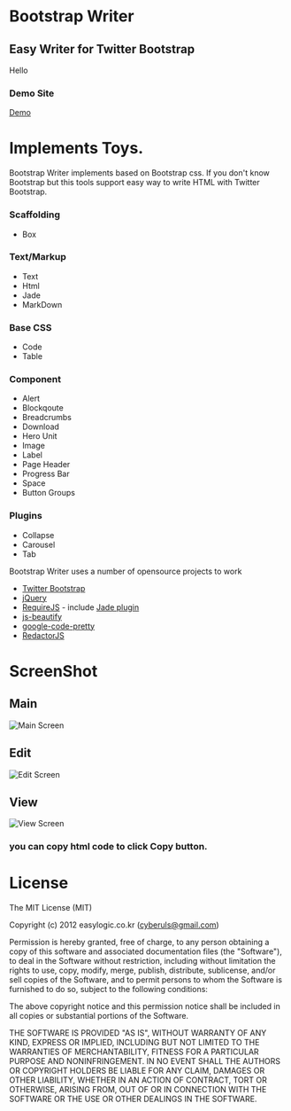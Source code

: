 # Bootstrap Writer

## Easy Writer for Twitter Bootstrap

Hello

### Demo Site 
[Demo](http://easylogic.github.com/bootstrap-writer)


# Implements Toys.

Bootstrap Writer implements based on Bootstrap css.
If you don't know Bootstrap but this tools support easy way to write HTML with Twitter Bootstrap.

### Scaffolding

* Box 

### Text/Markup

* Text
* Html
* Jade
* MarkDown

### Base CSS
 
* Code
* Table

### Component

* Alert
* Blockqoute
* Breadcrumbs
* Download
* Hero Unit
* Image
* Label
* Page Header
* Progress Bar
* Space
* Button Groups 

### Plugins 

* Collapse
* Carousel
* Tab

Bootstrap Writer uses a number of opensource projects to work

* [Twitter Bootstrap](http://twitter.github.com/bootstrap/)
* [jQuery](http://jquery.com/)
* [RequireJS](http://requirejs.org/) - include [Jade plugin](https://github.com/rocketlabsdev/require-jade)
* [js-beautify](http://jsbeautifier.org/)
* [google-code-pretty](https://code.google.com/p/google-code-prettify/)
* [RedactorJS](http://redactorjs.com/) 
 
# ScreenShot  

## Main 

![Main Screen](http://easylogic.github.com/bootstrap-writer/images/main.jpg)

## Edit

![Edit Screen](http://easylogic.github.com/bootstrap-writer/images/edit.JPG)

## View 

![View Screen](http://easylogic.github.com/bootstrap-writer/images/view.JPG)

### you can copy html code to click Copy button.


# License

The MIT License (MIT)

Copyright (c) 2012 easylogic.co.kr (cyberuls@gmail.com)

Permission is hereby granted, free of charge, to any person obtaining a copy of this software and associated documentation files (the "Software"), to deal in the Software without restriction, including without limitation the rights to use, copy, modify, merge, publish, distribute, sublicense, and/or sell copies of the Software, and to permit persons to whom the Software is furnished to do so, subject to the following conditions:

The above copyright notice and this permission notice shall be included in all copies or substantial portions of the Software.

THE SOFTWARE IS PROVIDED "AS IS", WITHOUT WARRANTY OF ANY KIND, EXPRESS OR IMPLIED, INCLUDING BUT NOT LIMITED TO THE WARRANTIES OF MERCHANTABILITY, FITNESS FOR A PARTICULAR PURPOSE AND NONINFRINGEMENT. IN NO EVENT SHALL THE AUTHORS OR COPYRIGHT HOLDERS BE LIABLE FOR ANY CLAIM, DAMAGES OR OTHER LIABILITY, WHETHER IN AN ACTION OF CONTRACT, TORT OR OTHERWISE, ARISING FROM, OUT OF OR IN CONNECTION WITH THE SOFTWARE OR THE USE OR OTHER DEALINGS IN THE SOFTWARE.
